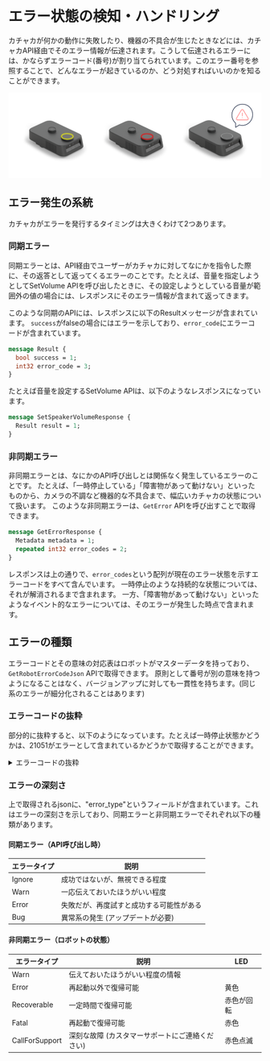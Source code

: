 # エラー状態の検知・ハンドリング

カチャカが何かの動作に失敗したり、機器の不具合が生じたときなどには、カチャカAPI経由でそのエラー情報が伝達されます。こうして伝達されるエラーには、かならずエラーコード(番号)が割り当てられています。このエラー番号を参照することで、どんなエラーが起きているのか、どう対処すればいいのかを知ることができます。

![カチャカのエラー状態](./images/kachaka_errors.png)

## エラー発生の系統
カチャカがエラーを発行するタイミングは大きくわけて2つあります。

### 同期エラー
同期エラーとは、API経由でユーザーがカチャカに対してなにかを指令した際に、その返答として返ってくるエラーのことです。たとえば、音量を指定しようとしてSetVolume APIを呼び出したときに、その設定しようとしている音量が範囲外の値の場合には、レスポンスにそのエラー情報が含まれて返ってきます。

このような同期のAPIには、レスポンスに以下のResultメッセージが含まれています。
`success`がfalseの場合にはエラーを示しており、`error_code`にエラーコードが含まれています。

```protobuf
message Result {
  bool success = 1;
  int32 error_code = 3;
}
```

たとえば音量を設定するSetVolume APIは、以下のようなレスポンスになっています。

```protobuf
message SetSpeakerVolumeResponse {
  Result result = 1;
}
```


### 非同期エラー
非同期エラーとは、なにかのAPI呼び出しとは関係なく発生しているエラーのことです。
たとえば、「一時停止している」「障害物があって動けない」といったものから、カメラの不調など機器的な不具合まで、幅広いカチャカの状態について扱います。
このような非同期エラーは、`GetError` APIを呼び出すことで取得できます。

```protobuf
message GetErrorResponse {
  Metadata metadata = 1;
  repeated int32 error_codes = 2;
}
```

レスポンスは上の通りで、`error_codes`という配列が現在のエラー状態を示すエラーコードをすべて含んでいます。
一時停止のような持続的な状態については、それが解消されるまで含まれます。
一方、「障害物があって動けない」といったようなイベント的なエラーについては、そのエラーが発生した時点で含まれます。

## エラーの種類
エラーコードとその意味の対応表はロボットがマスターデータを持っており、`GetRobotErrorCodeJson` APIで取得できます。
原則として番号が別の意味を持つようになることはなく、バージョンアップに対しても一貫性を持ちます。(同じ系のエラーが細分化されることはあります)

### エラーコードの抜粋
部分的に抜粋すると、以下のようになっています。たとえば一時停止状態かどうかは、21051がエラーとして含まれているかどうかで取得することができます。

<details>
<summary>エラーコードの抜粋</summary>

```json
[
  ...
  {
    "code": 14605,
    "title": "充電ドック上に家具を置くことはできません",
    "description": "",
    "title_en": "Furniture cannot be placed on the charging dock",
    "description_en": "",
    "error_type": "Error",
    "ref_url": ""
  },
  {
    "code": 14606,
    "title": "家具を載せていません",
    "description": "",
    "title_en": "Kachaka is not docked with a furniture",
    "description_en": "",
    "error_type": "Error",
    "ref_url": ""
  },
  ...
  {
    "code": 21051,
    "title": "一時停止しています",
    "description": "電源ボタンを押して解除してください。",
    "title_en": "Kachaka is paused",
    "description_en": "Please press the power button to resume from the pause state.",
    "error_type": "Warn",
    "ref_url": ""
  },
  {
    "code": 21052,
    "title": "段差を検知しました",
    "description": "段差を検知したため、一時停止しました。段差のない場所にカチャカを移動した上で、電源ボタンを押して解除してください。",
    "title_en": "Step detected",
    "description_en": "Kachaka has paused because a step was detected. Please move Kachaka to a flat surface and press the power button to resume from the pause state.",
    "error_type": "Error",
    "ref_url": ""
  }, 
  ...
``` 
</details>

### エラーの深刻さ
上で取得されるjsonに、"error_type"というフィールドが含まれています。これはエラーの深刻さを示しており、同期エラーと非同期エラーでそれぞれ以下の種類があります。

#### 同期エラー（API呼び出し時）
| エラータイプ | 説明 |
|------------|------|
| Ignore | 成功ではないが、無視できる程度 |
| Warn | 一応伝えておいたほうがいい程度 |
| Error | 失敗だが、再度試すと成功する可能性がある |
| Bug | 異常系の発生 (アップデートが必要) |

#### 非同期エラー（ロボットの状態）
| エラータイプ | 説明 | LED |
|------------|------|------|
| Warn | 伝えておいたほうがいい程度の情報 |  |
| Error | 再起動以外で復帰可能 | 黄色 |
| Recoverable | 一定時間で復帰可能 | 赤色が回転 |
| Fatal | 再起動で復帰可能 | 赤色 |
| CallForSupport | 深刻な故障 (カスタマーサポートにご連絡ください) | 赤色点滅 |
